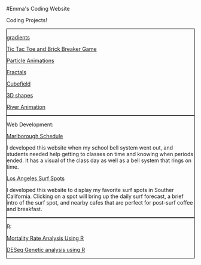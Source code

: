 #Emma's Coding Website

Coding Projects!

<style>
  #processing {
    display: block;
    border: 1px solid black;
  }

  #webDevelopment {
    display: block;
    border: 1px solid black;
  }

  #R {
    display: block;
    border: 1px solid black;
  }
</style>

<div id="processing">

<a href="3D.html">gradients<br></a>

<a href="game.html"> Tic Tac Toe and Brick Breaker Game <br></a>

<a href="particle.html">Particle Animations<br></a>

<a href="fractals.html">Fractals<br></a>

<a href="3D2.html">Cubefield<br></a>

<a href="3DList.html">3D shapes<br></a>

<a href="river.html">River Animation<br></a>

</div>

<div id="webDevelopment">

Web Development:


<a href="schedule/index.html">Marlborough Schedule</a>
<p>I developed this website when my school bell system went out, and students needed help getting to classes on time and knowing when periods ended. It has a visual of the class day as well as a bell system that rings on time.</p>



<a href="sampleMap2.html"> Los Angeles Surf Spots</a>
<p>I developed this website to display my favorite surf spots in Souther California. Clicking on a spot will bring up the daily surf forecast, a brief intro of the surf spot, and nearby cafes that are perfect for post-surf coffee and breakfast. </p>

</div>

<div id="R">


R:

<a href="R.html"> Mortality Rate Analysis Using R<br></a>

<a href="DESeq.html">DESeq Genetic analysis using R</a>

</div>
